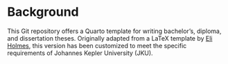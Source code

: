 # Background

This Git repository offers a Quarto template for writing bachelor’s, diploma, and dissertation theses. Originally adapted from a LaTeX template by [Eli Holmes](https://github.com/nmfs-opensci/quarto-thesis), this version has been customized to meet the specific requirements of Johannes Kepler University (JKU).
